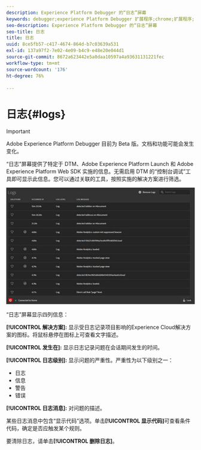 ```yaml
---
description: Experience Platform Debugger 的“日志”屏幕
keywords: debugger;experience Platform Debugger 扩展程序;chrome;扩展程序;日志
seo-description: Experience Platform Debugger 的“日志”屏幕
seo-title: 日志
title: 日志
uuid: 8ce5fb57-c417-4674-864d-b7c03639a531
exl-id: 137a97f2-7e02-4e09-b4c9-e48e20e044d1
source-git-commit: 8672a623442e5a0daa10597a4a93631131221fec
workflow-type: tm+mt
source-wordcount: '176'
ht-degree: 76%

---
```


# 日志{#logs}

>[!IMPORTANT]
>
>Adobe Experience Platform Debugger 目前为 Beta 版。文档和功能可能会发生变化。

“日志”屏幕提供了特定于 DTM、Adobe Experience Platform Launch 和 Adobe Experience Platform Web SDK 实施的信息。无需启用 DTM 的“控制台调试”工具即可显示此信息。您可以通过关联的工具，按照实施的解决方案进行筛选。

![](assets/logs.jpg)

“日志”屏幕显示四列信息：

**[!UICONTROL 解决方案]:** 显示受日志记录项目影响的Experience Cloud解决方案的图标。将鼠标悬停在图标上可查看文字描述。

**[!UICONTROL 发生在]:** 显示日志记录问题在会话期间发生的时间。

**[!UICONTROL 日志级别]:** 显示问题的严重性。严重性为以下级别之一：

* 日志
* 信息
* 警告
* 错误

**[!UICONTROL 日志消息]:** 对问题的描述。

某些日志消息中包含“显示代码”选项。单击&#x200B;**[!UICONTROL 显示代码]**&#x200B;可查看条件代码，确定是否应触发某个规则。

要清除日志，请单击&#x200B;**[!UICONTROL 删除日志]**。
